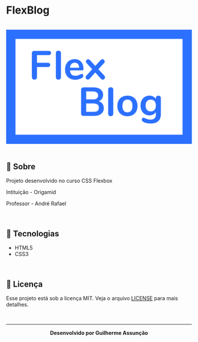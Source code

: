 # FlexBlog

<br>

<div align="center">
  <img src="public/img/flexblog-github.svg" alt="bikcraft">
</div>

<br>

## :bookmark_tabs: Sobre

Projeto desenvolvido no curso CSS Flexbox

Intituição - Origamid

Professor - André Rafael

<br>

## :rocket: Tecnologias

- HTML5
- CSS3


<br>

## :green_book: Licença 

Esse projeto está sob a licença MIT. Veja o arquivo [LICENSE](LICENSE) para mais detalhes.

<br>

---

<div align="center">
    <b>Desenvolvido por Guilherme Assunção</b>
</div>
